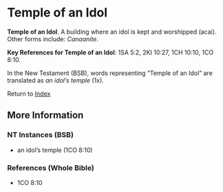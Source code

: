 # Temple of an Idol
**Temple of an Idol**. 
A building where an idol is kept and worshipped (acai). 
Other forms include: 
*Canaanite*. 


**Key References for Temple of an Idol**: 
1SA 5:2, 2KI 10:27, 1CH 10:10, 1CO 8:10. 




In the New Testament (BSB), words representing “Temple of an Idol” are translated as 
*an idol’s temple* (1x). 


Return to [Index](00-Index.md)

## More Information

### NT Instances (BSB)

* an idol’s temple (1CO 8:10)



### References (Whole Bible)

* 1CO 8:10



